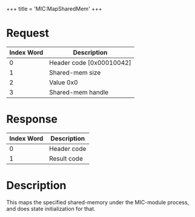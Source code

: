+++
title = 'MIC:MapSharedMem'
+++

# Request

| Index Word | Description                |
|------------|----------------------------|
| 0          | Header code \[0x00010042\] |
| 1          | Shared-mem size            |
| 2          | Value 0x0                  |
| 3          | Shared-mem handle          |

# Response

| Index Word | Description |
|------------|-------------|
| 0          | Header code |
| 1          | Result code |

# Description

This maps the specified shared-memory under the MIC-module process, and
does state initialization for that.
